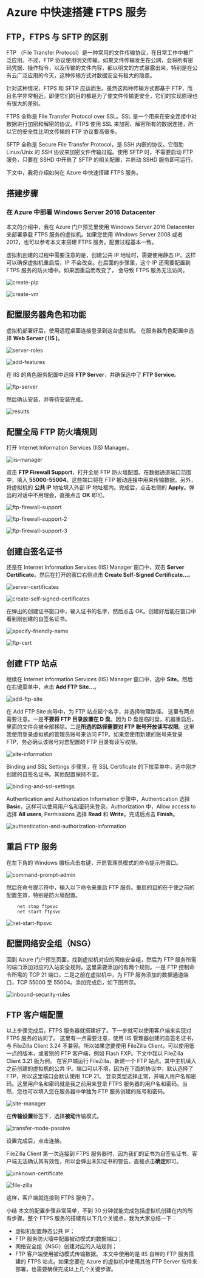 <properties
    pageTitle="Azure 中快速搭建 FTPS 服务"
    description="Azure 中快速搭建 FTPS 服务"
    service=""
    resource="virtualmachines"
    authors="Kyle Fu"
    displayOrder=""
    selfHelpType=""
    supportTopicIds=""
    productPesIds=""
    resourceTags="Virtual machines, FTP, FTPS, SFTP"
    cloudEnvironments="MoonCake" />
<tags
    ms.service="virtual-machines-aog"
    ms.date=""
    wacn.date="03/16/2017" />
# Azure 中快速搭建 FTPS 服务

## FTP，FTPS 与 SFTP 的区别

FTP （File Transfer Protocol）是一种常用的文件传输协议，在日常工作中被广泛应用。不过，FTP 协议使用明文传输。如果文件传输发生在公网，会将所有密码凭据、操作指令，以及传输的文件内容，都以明文的方式暴露出来，特别是在公有云广泛应用的今天，这种传输方式对数据安全有极大的隐患。

针对这种情况，FTPS 和 SFTP 应运而生。虽然这两种传输方式都基于 FTP，而且名字非常相近。即便它们的目的都是为了使文件传输更安全，它们的实现原理也有很大的差别。

FTPS 全称是 File Transfer Protocol over SSL。SSL 是一个用来在安全连接中对数据进行加密和解密的协议。FTPS 使用 SSL 来加密、解密所有的数据连接，所以它的安全性比明文传输的 FTP 协议要高很多。

SFTP 全称是 Secure File Transfer Protocol，是 SSH 内嵌的协议。它借助 Linux/Unix 的 SSH 协议来加密文件传输过程。使用 SFTP 时，不需要启动 FTP 服务，只要在 SSHD 中开启了 SFTP 的相关配置，并启动 SSHD 服务即可运行。

下文中，我将介绍如何在 Azure 中快速搭建 FTPS 服务。

## 搭建步骤

### 在 Azure 中部署 Windows Server 2016 Datacenter

本文的介绍中，我在 Azure 门户预览里使用 Windows Server 2016 Datacenter 来部署承载 FTPS 服务的虚拟机。如果您使用 Windows Server 2008 或者 2012，也可以参考本文来搭建 FTPS 服务。配置过程基本一致。

虚拟机创建的过程中需要注意的是，创建公共 IP 地址时，需要使用静态 IP。这样可以确保虚拟机重启后，IP 不会改变。在后面的步骤里，这个 IP 还需要配置到 FTPS 服务的防火墙中。如果因重启而改变了， 会导致 FTPS 服务无法访问。

![create-pip](./media/aog-virtual-machines-quickly-build-ftps-server/create-pip.png)

![create-vm](./media/aog-virtual-machines-quickly-build-ftps-server/create-vm.png)

## 配置服务器角色和功能

虚拟机部署好后，使用远程桌面连接登录到这台虚拟机。
在服务器角色配置中选择 **Web Server ( IIS )**。

![server-roles](./media/aog-virtual-machines-quickly-build-ftps-server/server-roles.png)

![add-features](./media/aog-virtual-machines-quickly-build-ftps-server/add-features.png)

在 IIS 的角色服务配置中选择 **FTP Server**，并确保选中了 **FTP Service**。

![ftp-server](./media/aog-virtual-machines-quickly-build-ftps-server/ftp-server.png)

然后确认安装，并等待安装完成。

![results](./media/aog-virtual-machines-quickly-build-ftps-server/results.png)

## 配置全局 FTP 防火墙规则

打开 Internet Information Services (IIS) Manager。

![iis-manager](./media/aog-virtual-machines-quickly-build-ftps-server/iis-manager.png)

双击 **FTP Firewall Support**，打开全局 FTP 防火墙配置。在数据通道端口范围中，填入 **55000-55004**。这些端口将在 FTP 被动连接中用来传输数据。另外，将虚拟机的 **公共 IP** 地址填入外部 IP 地址框内。完成后，点击右侧的 **Apply**。弹出的对话中不用理会，直接点击 **OK** 即可。

![ftp-firewall-support](./media/aog-virtual-machines-quickly-build-ftps-server/ftp-firewall-support.png)

![ftp-firewall-support-2](./media/aog-virtual-machines-quickly-build-ftps-server/ftp-firewall-support-2.png)

![ftp-firewall-support-3](./media/aog-virtual-machines-quickly-build-ftps-server/ftp-firewall-support-3.png)

## 创建自签名证书

还是在 Internet Information Services (IIS) Manager 窗口中，双击 **Server Certificate**。然后在打开的窗口右侧点击 **Create Self-Signed Certificate…**。

![server-certificates](./media/aog-virtual-machines-quickly-build-ftps-server/server-certificates.png)

![create-self-signed-certificates](./media/aog-virtual-machines-quickly-build-ftps-server/create-self-signed-certificates.png)

在弹出的创建证书窗口中，输入证书的名字，然后点击 OK。创建好后能在窗口中看到刚创建的自签名证书。

![specify-friendly-name](./media/aog-virtual-machines-quickly-build-ftps-server/specify-friendly-name.png)

![ftp-cert](./media/aog-virtual-machines-quickly-build-ftps-server/ftp-cert.png)

## 创建 FTP 站点

继续在 Internet Information Services (IIS) Manager 窗口中，选中 **Site**。然后在右键菜单中，点击 **Add FTP Site…**。

![add-ftp-site](./media/aog-virtual-machines-quickly-build-ftps-server/add-ftp-site.png)

在 Add FTP Site 向导中，为 FTP 站点起个名字，并选择物理路径。
这里有两点需要注意。一是**不要将 FTP 目录放置在 D 盘**。因为 D 盘是临时盘，机器重启后，里面的文件会被全部移除。二是**所选的路径需要对 FTP 账号开放读写权限**。这里我使用登录虚拟机的管理员账号来访问 FTP。如果您使用新建的账号来登录 FTP，务必确认该账号对您配置的 FTP 目录有读写权限。

![site-information](./media/aog-virtual-machines-quickly-build-ftps-server/site-information.png)

Binding and SSL Settings 步骤里，在 SSL Certificate 的下拉菜单中，选中刚才创建的自签名证书。其他配置保持不变。

![binding-and-ssl-settings](./media/aog-virtual-machines-quickly-build-ftps-server/binding-and-ssl-settings.png)

Authentication and Authorization Information 步骤中，Authentication 选择 **Basic**，这样可以使用用户名和密码来登录。Authorization 中，Allow access to 选择 **All users**, Permissions 选择 **Read** 和 **Write**。完成后点击 **Finish**。

![authentication-and-authorization-information](./media/aog-virtual-machines-quickly-build-ftps-server/authentication-and-authorization-information.png)

## 重启 FTP 服务

在左下角的 Windows 徽标点击右键，开启管理员模式的命令提示符窗口。

![command-prompt-admin](./media/aog-virtual-machines-quickly-build-ftps-server/command-prompt-admin.png)

然后在命令提示符中，输入以下命令来重启 FTP 服务。重启的目的在于使之前的配置生效，特别是防火墙配置。

        net stop ftpsvc
        net start ftpsvc

![net-start-ftpsvc](./media/aog-virtual-machines-quickly-build-ftps-server/net-start-ftpsvc.png)

## 配置网络安全组（NSG）

回到 Azure 门户预览页面，找到虚拟机对应的网络安全组，然后为 FTP 服务所需的端口添加对应的入站安全规则。这里需要添加的有两个规则。一是 FTP 控制命令所需的 TCP 21 端口，二是之前在虚拟机中，为 FTP 服务添加的数据通道端口，TCP 55000 至 55004。添加完成后，如下图所示。

![inbound-security-rules](./media/aog-virtual-machines-quickly-build-ftps-server/inbound-security-rules.png)

## FTP 客户端配置

以上步骤完成后，FTPS 服务器就搭建好了。下一步就可以使用客户端来实现对 FTPS 服务的访问了。
这里有一点需要注意，使用 IIS 管理器创建的自签名证书，与 FileZilla Client 3.24 不兼容。所以如果您要使用 FileZilla Client，可以使用低一点的版本，或者别的 FTP 客户端，例如 Flash FXP。下文中我以 FileZilla Client 3.21 版为例。
在客户端运行 FileZilla，新建一个 FTP 站点。其中主机填入之前创建的虚拟机的公共 IP。端口可以不填，因为在下面的协议中，默认选择了 FTP，所以这里端口会默认使用 TCP 21。
登录类型选择正常，并输入用户名和密码。这里用户名和密码就是我之前用来登录 FTPS 服务器的用户名和密码。当然，您也可以填入您在服务器中单独为 FTP 服务创建的账号和密码。

![site-manager](./media/aog-virtual-machines-quickly-build-ftps-server/site-manager.png)

在**传输设置**标签下，选择**被动**传输模式。

![transfer-mode-passive](./media/aog-virtual-machines-quickly-build-ftps-server/transfer-mode-passive.png)

设置完成后，点击连接。

FileZilla Client 第一次连接到 FTPS 服务器时，因为我们的证书为自签名证书，客户端无法确认其有效性，所以会弹出未知证书的警告。直接点击**确定**即可。

![unknown-certificate](./media/aog-virtual-machines-quickly-build-ftps-server/unknown-certificate.png)

![file-zilla](./media/aog-virtual-machines-quickly-build-ftps-server/file-zilla.png)

这样，客户端就连接到 FTPS 服务了。

小结
本文的配置步骤非常简单，不到 30 分钟就能完成包括虚拟机创建在内的所有步骤。整个 FTPS 服务的搭建有以下几个关键点，我为大家总结一下：
- 虚拟机配置静态公共 IP；
- FTP 服务防火墙中配置被动模式的数据端口；
- 网络安全组（NSG）创建对应的入站规则；
- FTP 客户端使用被动模式传输数据。
本文中使用的是 IIS 自带的 FTP 服务搭建的 FTPS 站点。如果您要在 Azure 的虚拟机中使用其他 FTP Server 软件来部署，也需要确保完成以上几个关键步骤。


